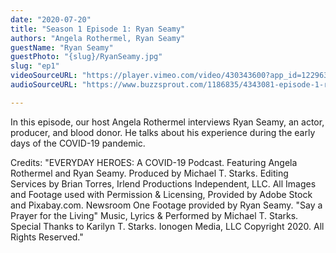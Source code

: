 ```yaml
---
date: "2020-07-20"
title: "Season 1 Episode 1: Ryan Seamy"
authors: "Angela Rothermel, Ryan Seamy"
guestName: "Ryan Seamy"
guestPhoto: "{slug}/RyanSeamy.jpg"
slug: "ep1"
videoSourceURL: "https://player.vimeo.com/video/430343600?app_id=122963"
audioSourceURL: "https://www.buzzsprout.com/1186835/4343081-episode-1-ryan-seamy.mp3"

---
```


In this episode, our host Angela Rothermel interviews Ryan Seamy, an actor, producer, and blood donor. He talks about his experience during the early days of the COVID-19 pandemic.

Credits: "EVERYDAY HEROES: A COVID-19 Podcast. Featuring Angela Rothermel and Ryan Seamy. Produced by Michael T. Starks. Editing Services by Brian Torres, Irlend Productions Independent, LLC. All Images and Footage used with Permission & Licensing, Provided by Adobe Stock and Pixabay.com. Newsroom One Footage provided by Ryan Seamy. "Say a Prayer for the Living" Music, Lyrics & Performed by Michael T. Starks. Special Thanks to Karilyn T. Starks. Ionogen Media, LLC Copyright 2020. All Rights Reserved."
